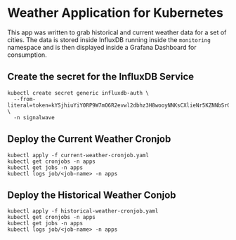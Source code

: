 # Weather Application for Kubernetes
This app was written to grab historical and current weather data for a set of cities. The data is stored inside InfluxDB running inside the `monitoring` namespace and is then displayed inside a Grafana Dashboard for consumption.

## Create the secret for the InfluxDB Service
```
kubectl create secret generic influxdb-auth \
  --from-literal=token=kYSjhiuYiY0RP9W7mO6R2evwl2dbhz3H8wooyNNKsCXlieNr5KZNNbSrO6iZpNjGdSrC3nbEhwJhYpHrLmZunw== \
  -n signalwave
```

## Deploy the Current Weather Cronjob
```
kubectl apply -f current-weather-cronjob.yaml
kubectl get cronjobs -n apps
kubectl get jobs -n apps
kubectl logs job/<job-name> -n apps
```

## Deploy the Historical Weather Conjob
```
kubectl apply -f historical-weather-cronjob.yaml
kubectl get cronjobs -n apps
kubectl get jobs -n apps
kubectl logs job/<job-name> -n apps
```